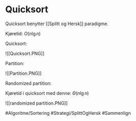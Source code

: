 # Quicksort
Quicksort benytter [[Splitt og Hersk]] paradigme.

Kjøretid: $O(n \lg n)$

Quicksort:

![[Quicksort.PNG]]

Partition:

![[Partition.PNG]]

Randomized partition:

Kjøretid i quicksort med denne: $\Theta(n \lg n)$

![[randomized partition.PNG]]

#Algoritme/Sortering 
#Strategi/SplittOgHersk 
#Sammenlign 